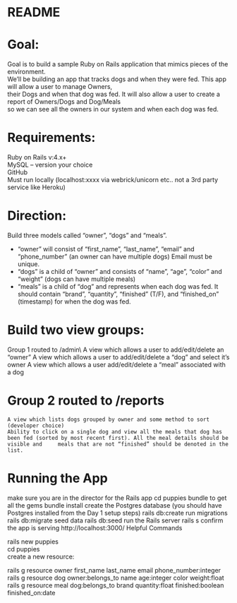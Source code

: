 # README

# Goal: 
Goal is to build a sample Ruby on Rails application that mimics pieces of the environment.\
We’ll be building an app that tracks dogs and when they were fed. This app will allow a user to manage Owners,\
their Dogs and when that dog was fed.  It will also allow a user to create a report of Owners/Dogs and Dog/Meals\
so we can see all the owners in our system and when each dog was fed.


# Requirements:
Ruby on Rails v:4.x+\
MySQL – version your choice\
GitHub\
Must run locally (localhost:xxxx via webrick/unicorn etc..  not a 3rd party service like Heroku)

# Direction:
Build three models called “owner”, “dogs” and “meals”.
-	“owner” will consist of “first_name”, “last_name”, “email” and “phone_number” (an owner can have multiple dogs) Email must be unique.
-	“dogs” is a child of “owner” and consists of “name”, “age”, “color” and “weight” (dogs can have multiple meals)
-	“meals” is a child of “dog” and represents when each dog was fed. It should contain “brand”, “quantity”, “finished” (T/F), and “finished_on” (timestamp) for when the dog was fed.

# Build two view groups:
Group 1 routed to /admin\ 
A view which allows a user to add/edit/delete an “owner”
A view which allows a user to add/edit/delete a “dog” and select it’s owner
A view which allows a user add/edit/delete a “meal” associated with a dog

# Group 2 routed to /reports
	A view which lists dogs grouped by owner and some method to sort (developer choice)
	Ability to click on a single dog and view all the meals that dog has been fed (sorted by most recent first). All the meal details should be visible and     meals that are not “finished” should be denoted in the list. 

# Running the App
make sure you are in the director for the Rails app
cd puppies
bundle to get all the gems
bundle install
create the Postgres database (you should have Postgres installed from the Day 1 setup steps)
rails db:create
run migrations
rails db:migrate
seed data
rails db:seed
run the Rails server
rails s
confirm the app is serving
http://localhost:3000/
Helpful Commands

rails new puppies\
cd puppies\
create a new resource:

rails g resource owner first_name last_name email phone_number:integer\
rails g resource dog owner:belongs_to name age:integer color weight:float\
rails g resource meal dog:belongs_to brand quantity:float finished:boolean finished_on:date




